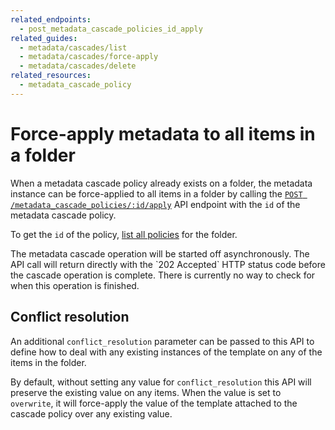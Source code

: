 ```yaml
---
related_endpoints:
  - post_metadata_cascade_policies_id_apply
related_guides:
  - metadata/cascades/list
  - metadata/cascades/force-apply
  - metadata/cascades/delete
related_resources:
  - metadata_cascade_policy
---
```


# Force-apply metadata to all items in a folder

When a metadata cascade policy already exists on a folder, the metadata instance
can be force-applied to all items in a folder by calling the
[`POST /metadata_cascade_policies/:id/apply`][e_post] API endpoint with the
`id` of the metadata cascade policy.

<Samples id='post_metadata_cascade_policies_id_apply' />

<Message>

  To get the `id` of the policy,
  [list all policies][g_list_policies] for the folder.

</Message>

<Message warning>
  The metadata cascade operation will be started off asynchronously. The API
  call will return directly with the `202 Accepted` HTTP status code before
  the cascade operation is complete. There is currently no way to check for when
  this operation is finished.
</Message>

## Conflict resolution

An additional `conflict_resolution` parameter can be passed to this API to
define how to deal with any existing instances of the template on any of the
items in the folder.

By default, without setting any value for `conflict_resolution` this API will
preserve the existing value on any items. When the value is set to `overwrite`,
it will force-apply the value of the template attached to the cascade policy
over any existing value.

[e_post]: e://post_metadata_cascade_policies_id_apply
[g_list_policies]: g://metadata/cascades/list
